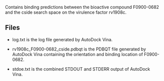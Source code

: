 Contains binding predictions between the bioactive compound F0900-0682 and the cside search space on the virulence factor rv1908c.

## Files

- log.txt is the log file generated by AutoDock Vina.

- rv1908c_F0900-0682_cside.pdbqt is the PDBQT file generated by AutoDock Vina containing the orientation and binding location of F0900-0682.

- stdoe.txt is the combined STDOUT and STDERR output of AutoDock Vina.

